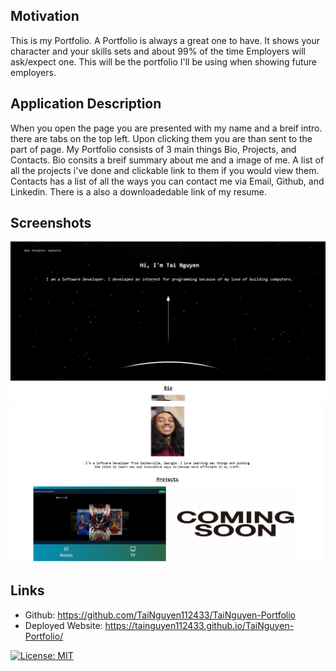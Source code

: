 ## Motivation
  This is my Portfolio. A Portfolio is always a great one to have. It shows your character and your skills sets and about 99% of the time Employers will ask/expect one. This will be the portfolio I'll be using when showing future employers. 

## Application Description
  When you open the page you are presented with my name and a breif intro. there are tabs on the top left. Upon clicking them you are than sent to the part of page. My Portfolio consists of 3 main things Bio, Projects, and Contacts. Bio consits a breif summary about me and a image of me. A list of all the projects i've done and clickable link to them if you would view them. Contacts has a list of all the ways you can contact me via Email, Github, and Linkedin. There is a also a downloadedable link of my resume.

## Screenshots
![screenshot](assets/images/Portfoli-1.png)
![screenshot](assets/images/Portfoli-2.png)

## Links
- Github: https://github.com/TaiNguyen112433/TaiNguyen-Portfolio
- Deployed Website: https://tainguyen112433.github.io/TaiNguyen-Portfolio/

[![License: MIT](https://img.shields.io/badge/License-MIT-yellow.svg)](https://opensource.org/licenses/MIT)
